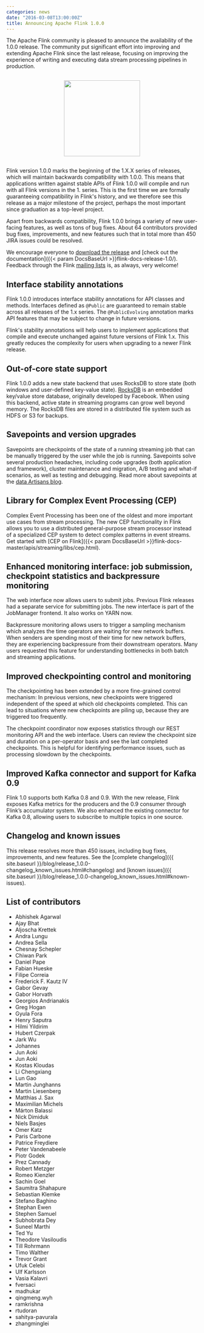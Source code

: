```yaml
---
categories: news
date: "2016-03-08T13:00:00Z"
title: Announcing Apache Flink 1.0.0
---
```


The Apache Flink community is pleased to announce the availability of the 1.0.0 release. The community put significant effort into improving and extending Apache Flink since the last release, focusing on improving the experience of writing and executing data stream processing pipelines in production. 

<center>
<img src="{{site.baseurl}}/img/blog/flink-1.0.png" style="height:200px;margin:15px">
</center>

Flink version 1.0.0 marks the beginning of the 1.X.X series of releases, which will maintain backwards compatibility with 1.0.0. This means that applications written against stable APIs of Flink 1.0.0 will compile and run with all Flink versions in the 1. series. This is the first time we are formally guaranteeing compatibility in Flink's history, and we therefore see this release as a major milestone of the project, perhaps the most important since graduation as a top-level project.

Apart from backwards compatibility, Flink 1.0.0 brings a variety of new user-facing features, as well as tons of bug fixes. About 64 contributors provided bug fixes, improvements, and new features such that in total more than 450 JIRA issues could be resolved.

We encourage everyone to [download the release](http://flink.apache.org/downloads.html) and [check out the documentation]({{< param DocsBaseUrl >}}flink-docs-release-1.0/). Feedback through the Flink [mailing lists](http://flink.apache.org/community.html#mailing-lists) is, as always, very welcome!

## Interface stability annotations

Flink 1.0.0 introduces interface stability annotations for API classes and methods. Interfaces defined as `@Public` are guaranteed to remain stable across all releases of the 1.x series. The `@PublicEvolving` annotation marks API features that may be subject to change in future versions.

Flink's stability annotations will help users to implement applications that compile and execute unchanged against future versions of Flink 1.x. This greatly reduces the complexity for users when upgrading to a newer Flink release.

## Out-of-core state support

Flink 1.0.0 adds a new state backend that uses RocksDB to store state (both windows and user-defined key-value state). [RocksDB](http://rocksdb.org/) is an embedded key/value store database, originally developed by Facebook.
When using this backend, active state in streaming programs can grow well beyond memory. The RocksDB files are stored in a distributed file system such as HDFS or S3 for backups.

## Savepoints and version upgrades

Savepoints are checkpoints of the state of a running streaming job that can be manually triggered by the user while the job is running. Savepoints solve several production headaches, including code upgrades (both application and framework), cluster maintenance and migration, A/B testing and what-if scenarios, as well as testing and debugging. Read more about savepoints at the [data Artisans blog](http://data-artisans.com/how-apache-flink-enables-new-streaming-applications/).

## Library for Complex Event Processing (CEP)

Complex Event Processing has been one of the oldest and more important use cases from stream processing. The new CEP functionality in Flink allows you to use a distributed general-purpose stream processor instead of a specialized CEP system to detect complex patterns in event streams. Get started with [CEP on Flink]({{< param DocsBaseUrl >}}flink-docs-master/apis/streaming/libs/cep.html).

## Enhanced monitoring interface: job submission, checkpoint statistics and backpressure monitoring

The web interface now allows users to submit jobs. Previous Flink releases had a separate service for submitting jobs. The new interface is part of the JobManager frontend. It also works on YARN now.

Backpressure monitoring allows users to trigger a sampling mechanism which analyzes the time operators are waiting for new network buffers. When senders are spending most of their time for new network buffers, they are experiencing backpressure from their downstream operators. Many users requested this feature for understanding bottlenecks in both batch and streaming applications.

## Improved checkpointing control and monitoring

The checkpointing has been extended by a more fine-grained control mechanism: In previous versions, new checkpoints were triggered independent of the speed at which old checkpoints completed. This can lead to situations where new checkpoints are piling up, because they are triggered too frequently.

The checkpoint coordinator now exposes statistics through our REST monitoring API and the web interface. Users can review the checkpoint size and duration on a per-operator basis and see the last completed checkpoints. This is helpful for identifying performance issues, such as processing slowdown by the checkpoints. 

## Improved Kafka connector and support for Kafka 0.9

Flink 1.0 supports both Kafka 0.8 and 0.9. With the new release, Flink exposes Kafka metrics for the producers and the 0.9 consumer through Flink’s accumulator system. We also enhanced the existing connector for Kafka 0.8, allowing users to subscribe to multiple topics in one source.

## Changelog and known issues

This release resolves more than 450 issues, including bug fixes, improvements, and new features. See the [complete changelog]({{ site.baseurl }}/blog/release_1.0.0-changelog_known_issues.html#changelog) and [known issues]({{ site.baseurl }}/blog/release_1.0.0-changelog_known_issues.html#known-issues).

## List of contributors

- Abhishek Agarwal
- Ajay Bhat
- Aljoscha Krettek
- Andra Lungu
- Andrea Sella
- Chesnay Schepler
- Chiwan Park
- Daniel Pape
- Fabian Hueske
- Filipe Correia
- Frederick F. Kautz IV
- Gabor Gevay
- Gabor Horvath
- Georgios Andrianakis
- Greg Hogan
- Gyula Fora
- Henry Saputra
- Hilmi Yildirim
- Hubert Czerpak
- Jark Wu
- Johannes
- Jun Aoki
- Jun Aoki
- Kostas Kloudas
- Li Chengxiang
- Lun Gao
- Martin Junghanns
- Martin Liesenberg
- Matthias J. Sax
- Maximilian Michels
- Márton Balassi
- Nick Dimiduk
- Niels Basjes
- Omer Katz
- Paris Carbone
- Patrice Freydiere
- Peter Vandenabeele
- Piotr Godek
- Prez Cannady
- Robert Metzger
- Romeo Kienzler
- Sachin Goel
- Saumitra Shahapure
- Sebastian Klemke
- Stefano Baghino
- Stephan Ewen
- Stephen Samuel
- Subhobrata Dey
- Suneel Marthi
- Ted Yu
- Theodore Vasiloudis
- Till Rohrmann
- Timo Walther
- Trevor Grant
- Ufuk Celebi
- Ulf Karlsson
- Vasia Kalavri
- fversaci
- madhukar
- qingmeng.wyh
- ramkrishna
- rtudoran
- sahitya-pavurala
- zhangminglei
